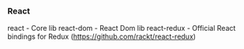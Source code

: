 ### React
react - Core lib
react-dom - React Dom lib
react-redux - Official React bindings for Redux (https://github.com/rackt/react-redux)
